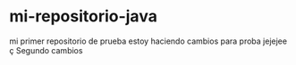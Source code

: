 # mi-repositorio-java
mi primer repositorio de prueba estoy haciendo cambios para proba
jejejee
ç
Segundo cambios